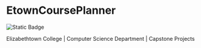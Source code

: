 # EtownCoursePlanner

![Static Badge](https://img.shields.io/badge/etown-capstone-blue)

Elizabethtown College | Computer Science Department | Capstone Projects 
